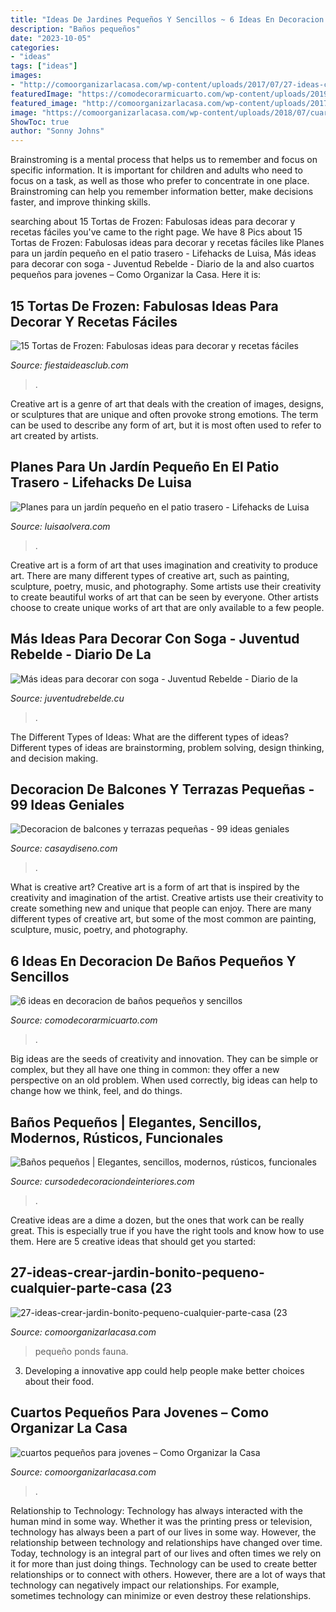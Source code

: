 ```yaml
---
title: "Ideas De Jardines Pequeños Y Sencillos ~ 6 Ideas En Decoracion De Baños Pequeños Y Sencillos"
description: "Baños pequeños"
date: "2023-10-05"
categories:
- "ideas"
tags: ["ideas"]
images:
- "http://comoorganizarlacasa.com/wp-content/uploads/2017/07/27-ideas-crear-jardin-bonito-pequeno-cualquier-parte-casa-23.jpg"
featuredImage: "https://comodecorarmicuarto.com/wp-content/uploads/2019/09/economica-decoracion-de-baños-pequeños-y-sencillos.jpg"
featured_image: "http://comoorganizarlacasa.com/wp-content/uploads/2017/07/27-ideas-crear-jardin-bonito-pequeno-cualquier-parte-casa-23.jpg"
image: "https://comoorganizarlacasa.com/wp-content/uploads/2018/07/cuartos-pequenos-para-jovenes-3-1024x957.jpg"
ShowToc: true
author: "Sonny Johns"
---
```



Brainstroming is a mental process that helps us to remember and focus on specific information. It is important for children and adults who need to focus on a task, as well as those who prefer to concentrate in one place. Brainstroming can help you remember information better, make decisions faster, and improve thinking skills.

	

		
searching about 15 Tortas de Frozen: Fabulosas ideas para decorar y recetas fáciles you've came to the right page. We have 8 Pics about 15 Tortas de Frozen: Fabulosas ideas para decorar y recetas fáciles like Planes para un jardín pequeño en el patio trasero - Lifehacks de Luisa, Más ideas para decorar con soga - Juventud Rebelde - Diario de la and also cuartos pequeños para jovenes – Como Organizar la Casa. Here it is:
		
    
## 15 Tortas De Frozen: Fabulosas Ideas Para Decorar Y Recetas Fáciles

<img loading=lazy src="http://www.fiestaideasclub.com/wp-content/uploads/2018/08/Tortas-de-Frozen-decoracion-co-todos-los-personajes-1.jpg" onerror="this.onerror=null;this.src='https://tse1.mm.bing.net/th?id=OIP.QTU6ZjqNVxv4L8AdRVuKzwHaKy&amp;pid=15.1';" alt="15 Tortas de Frozen: Fabulosas ideas para decorar y recetas fáciles">

_Source: fiestaideasclub.com_

>. 

	

Creative art is a genre of art that deals with the creation of images, designs, or sculptures that are unique and often provoke strong emotions. The term can be used to describe any form of art, but it is most often used to refer to art created by artists.

    
## Planes Para Un Jardín Pequeño En El Patio Trasero - Lifehacks De Luisa

<img loading=lazy src="https://luisaolvera.com/wp-content/uploads/2019/08/paisajismo-pequeños-jardines.jpg" onerror="this.onerror=null;this.src='https://tse2.mm.bing.net/th?id=OIP.ndjM24s2O88qznmuePTPfwHaFj&amp;pid=15.1';" alt="Planes para un jardín pequeño en el patio trasero - Lifehacks de Luisa">

_Source: luisaolvera.com_

>. 

	

Creative art is a form of art that uses imagination and creativity to produce art. There are many different types of creative art, such as painting, sculpture, poetry, music, and photography. Some artists use their creativity to create beautiful works of art that can be seen by everyone. Other artists choose to create unique works of art that are only available to a few people.

    
## Más Ideas Para Decorar Con Soga - Juventud Rebelde - Diario De La

<img loading=lazy src="http://www.juventudrebelde.cu/images/medias/2015/06/48478-fotografia-g.jpg" onerror="this.onerror=null;this.src='https://tse3.mm.bing.net/th?id=OIP.PWwTVMUBElODLeIEqSNAYQHaLH&amp;pid=15.1';" alt="Más ideas para decorar con soga - Juventud Rebelde - Diario de la">

_Source: juventudrebelde.cu_

>. 

	

The Different Types of Ideas: What are the different types of ideas?
Different types of ideas are brainstorming, problem solving, design thinking, and decision making.

    
## Decoracion De Balcones Y Terrazas Pequeñas - 99 Ideas Geniales

<img loading=lazy src="https://casaydiseno.com/wp-content/uploads/2016/01/original-diseño-balcon-terraa.jpg" onerror="this.onerror=null;this.src='https://tse2.mm.bing.net/th?id=OIP.8hvQ7bgkJZ1zwn0zCO9jiAHaKo&amp;pid=15.1';" alt="Decoracion de balcones y terrazas pequeñas - 99 ideas geniales">

_Source: casaydiseno.com_

>. 

	

What is creative art?
Creative art is a form of art that is inspired by the creativity and imagination of the artist. Creative artists use their creativity to create something new and unique that people can enjoy. There are many different types of creative art, but some of the most common are painting, sculpture, music, poetry, and photography.

    
## 6 Ideas En Decoracion De Baños Pequeños Y Sencillos

<img loading=lazy src="https://comodecorarmicuarto.com/wp-content/uploads/2019/09/economica-decoracion-de-baños-pequeños-y-sencillos.jpg" onerror="this.onerror=null;this.src='https://tse4.mm.bing.net/th?id=OIP.OOGfl4S6A4BadS9BAxsGJgAAAA&amp;pid=15.1';" alt="6 ideas en decoracion de baños pequeños y sencillos">

_Source: comodecorarmicuarto.com_

>. 

	

Big ideas are the seeds of creativity and innovation. They can be simple or complex, but they all have one thing in common: they offer a new perspective on an old problem. When used correctly, big ideas can help to change how we think, feel, and do things.

    
## Baños Pequeños | Elegantes, Sencillos, Modernos, Rústicos, Funcionales

<img loading=lazy src="https://cursodedecoraciondeinteriores.com/wp-content/uploads/2018/08/banos-pequenos-decoracion-2.jpg" onerror="this.onerror=null;this.src='https://tse1.mm.bing.net/th?id=OIP.a7uOsUm7s_L3Uh6InD92iQHaLH&amp;pid=15.1';" alt="Baños pequeños | Elegantes, sencillos, modernos, rústicos, funcionales">

_Source: cursodedecoraciondeinteriores.com_

>. 

	

Creative ideas are a dime a dozen, but the ones that work can be really great. This is especially true if you have the right tools and know how to use them. Here are 5 creative ideas that should get you started:

    
## 27-ideas-crear-jardin-bonito-pequeno-cualquier-parte-casa (23

<img loading=lazy src="http://comoorganizarlacasa.com/wp-content/uploads/2017/07/27-ideas-crear-jardin-bonito-pequeno-cualquier-parte-casa-23.jpg" onerror="this.onerror=null;this.src='https://tse4.mm.bing.net/th?id=OIP.-iqCrVUJwvCtOgS7Ey_HogHaKG&amp;pid=15.1';" alt="27-ideas-crear-jardin-bonito-pequeno-cualquier-parte-casa (23">

_Source: comoorganizarlacasa.com_

>pequeño ponds fauna. 

	

3. Developing a innovative app could help people make better choices about their food.

    
## Cuartos Pequeños Para Jovenes – Como Organizar La Casa

<img loading=lazy src="https://comoorganizarlacasa.com/wp-content/uploads/2018/07/cuartos-pequenos-para-jovenes-3-1024x957.jpg" onerror="this.onerror=null;this.src='https://tse4.mm.bing.net/th?id=OIP.F2HNOC9ds78rERIpYfFaIAHaG6&amp;pid=15.1';" alt="cuartos pequeños para jovenes – Como Organizar la Casa">

_Source: comoorganizarlacasa.com_

>. 

	

Relationship to Technology:
Technology has always interacted with the human mind in some way. Whether it was the printing press or television, technology has always been a part of our lives in some way. However, the relationship between technology and relationships have changed over time. 
Today, technology is an integral part of our lives and often times we rely on it for more than just doing things. Technology can be used to create better relationships or to connect with others. However, there are a lot of ways that technology can negatively impact our relationships. For example, sometimes technology can minimize or even destroy these relationships.

